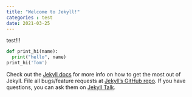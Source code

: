 ```yaml
---
title: "Welcome to Jekyll!"
categories : test
date: 2021-03-25 
---
```


test!!!

```python
def print_hi(name):
  print("hello", name)
print_hi('Tom')
```


Check out the [Jekyll docs][jekyll-docs] for more info on how to get the most out of Jekyll. File all bugs/feature requests at [Jekyll’s GitHub repo][jekyll-gh]. If you have questions, you can ask them on [Jekyll Talk][jekyll-talk].

[jekyll-docs]: https://jekyllrb.com/docs/home
[jekyll-gh]:   https://github.com/jekyll/jekyll
[jekyll-talk]: https://talk.jekyllrb.com/
